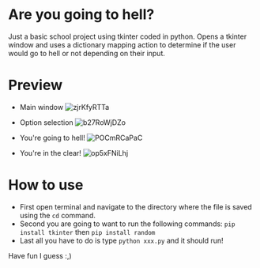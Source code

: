 # Are you going to hell?

Just a basic school project using tkinter coded in python. Opens a tkinter window and uses a dictionary mapping action to determine if the user would go to hell or not depending on their input.


# Preview

* Main window
![zjrKfyRTTa](https://user-images.githubusercontent.com/131752112/234217162-5fc85ce4-21ca-4c09-a013-15154a73101e.png)

* Option selection
![b27RoWjDZo](https://user-images.githubusercontent.com/131752112/234216593-d2717b7f-a643-40a7-9d86-744ecde70f4b.png)

* You're going to hell!
![POCmRCaPaC](https://user-images.githubusercontent.com/131752112/234216633-6d532a1a-a7b9-4c71-b3aa-14390faf8e64.png)

* You're in the clear!
![op5xFNiLhj](https://user-images.githubusercontent.com/131752112/234216648-206408fb-81c9-4fa0-a58e-5b2e971031ff.png)


# How to use

* First open terminal and navigate to the directory where the file is saved using the `cd` command.
* Second you are going to want to run the following commands: `pip install tkinter` then `pip install random`
* Last all you have to do is type `python xxx.py` and it should run!

Have fun I guess :,)
